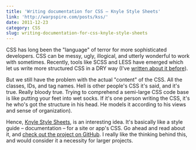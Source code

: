 ```yaml
---
title: 'Writing documentation for CSS – Knyle Style Sheets'
link: 'http://warpspire.com/posts/kss/'
date: 2011-12-23
category: CSS
slug: writing-documentation-for-css-knyle-style-sheets
---
```


CSS has long been the "language" of terror for more sophisticated developers. CSS can be messy, ugly, illogical, and utterly wonderful to work with sometimes. Recently, tools like SCSS and LESS have emerged which let us write more structured CSS in a DRY way (I've [written about it before](http://johanbrook.com/design/css/bringing-order-to-css/)).
 
 But we still have the problem with the actual "content" of the CSS. All the classes, IDs, and tag names. Hell is other people's CSS it's said, and it's true. Really bloody true. Trying to comprehend a semi-large CSS code base is like putting your feet into wet socks. If it's one person writing the CSS, it's he who's got the structure in his head. He models it according to his views and sense of organization). 
 
 Hence, [Knyle Style Sheets](http://warpspire.com/posts/kss/), is an interesting idea. It's basically like a style guide – documentation – for a site or app's CSS. Go ahead and read about it, and [check out the project on GitHub](https://github.com/kneath/kss). I really like the thinking behind this, and would consider it a necessity for larger projects.
